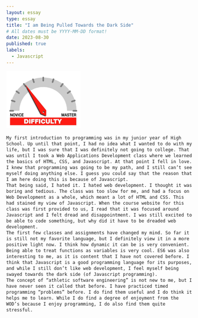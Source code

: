 ```yaml
---
layout: essay
type: essay
title: "I am Being Pulled Towards the Dark Side"
# All dates must be YYYY-MM-DD format!
date: 2023-08-30
published: true
labels:
  - Javascript
---
```


<img width="200px" class="rounded float-start pe-4" src="../img/difficulty/degree_difficulty.jpg">


	My first introduction to programming was in my junior year of High School. Up until that point, I had no idea what I wanted to do with my life, but I was sure that I was definitely not going to college. That was until I took a Web Applications Development class where we learned the basics of HTML, CSS, and Javascript. At that point I fell in love. I knew that programming was going to be my path, and I still can’t see myself doing anything else. I guess you could say that the reason that I am here doing this is because of Javascript. 
	That being said, I hated it. I hated web development. I thought it was boring and tedious. The class was too slow for me, and had a focus on Web Development as a whole, which meant a lot of HTML and CSS. This had stained my view of Javascript. When the course website for this class was first provided to us, I read that it was focused around Javascript and I felt dread and disappointment. I was still excited to be able to code something, but why did it have to be dreaded web development.
	The first few classes and assignments have changed my mind. So far it is still not my favorite language, but I definitely view it in a more positive light now. I think how dynamic it can be is very convenient. Being able to treat functions as variables is very cool. ES6 was also interesting to me, as it is content that I have not covered before. I think that Javascript is a good programming language for its purposes, and while I still don’t like web development, I feel myself being swayed towards the dark side (of Javascript programming).
	The concept of “athletic software engineering” is not new to me, but I have never seen it called that before. I have practiced timed programming “problems” before. I do find them useful and I do think it helps me to learn. While I do find a degree of enjoyment from the WOD’s because I enjoy programming, I do also find them quite stressful. 


